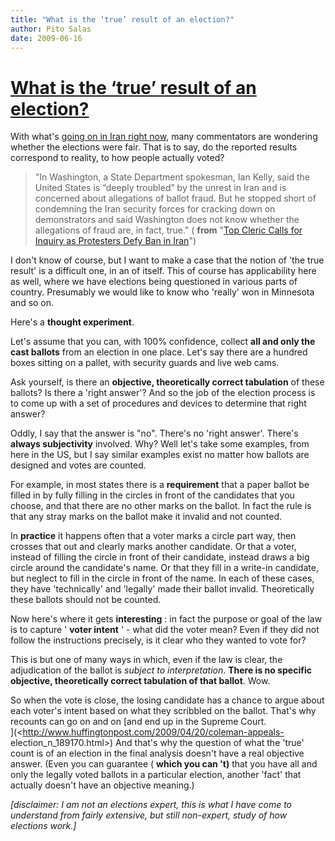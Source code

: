 ```yaml
---
title: "What is the ‘true’ result of an election?"
author: Pito Salas
date: 2009-06-16
---
```

# [What is the ‘true’ result of an election?](None)




With what's [going on in Iran right
now](<http://www.nytimes.com/2009/06/16/world/middleeast/16iran.html?partner=rss&emc=rss>),
many commentators are wondering whether the elections were fair. That is to
say, do the reported results correspond to reality, to how people actually
voted?

> "In Washington, a State Department spokesman, Ian Kelly, said the United
> States is “deeply troubled” by the unrest in Iran and is concerned about
> allegations of ballot fraud. But he stopped short of condemning the Iran
> security forces for cracking down on demonstrators and said Washington does
> not know whether the allegations of fraud are, in fact, true." ( **from**
> "[Top Cleric Calls for Inquiry as Protesters Defy Ban in
> Iran](<http://www.nytimes.com/2009/06/16/world/middleeast/16iran.html?partner=rss&emc=rss>)")

I don't know of course, but I want to make a case that the notion of 'the true
result' is a difficult one, in an of itself. This of course has applicability
here as well, where we have elections being questioned in various parts of
country. Presumably we would like to know who 'really' won in Minnesota and so
on.

Here's a **thought experiment**.

Let's assume that you can, with 100% confidence, collect **all and only the
cast ballots** from an election in one place. Let's say there are a hundred
boxes sitting on a pallet, with security guards and live web cams.

Ask yourself, is there an **objective, theoretically correct tabulation** of
these ballots? Is there a 'right answer'? And so the job of the election
process is to come up with a set of procedures and devices to determine that
right answer?

Oddly, I say that the answer is "no". There's no 'right answer'. There's
**always subjectivity** involved. Why? Well let's take some examples, from
here in the US, but I say similar examples exist no matter how ballots are
designed and votes are counted.

For example, in most states there is a **requirement** that a paper ballot be
filled in by fully filling in the circles in front of the candidates that you
choose, and that there are no other marks on the ballot. In fact the rule is
that any stray marks on the ballot make it invalid and not counted.

In **practice** it happens often that a voter marks a circle part way, then
crosses that out and clearly marks another candidate. Or that a voter, instead
of filling the circle in front of their candidate, instead draws a big circle
around the candidate's name. Or that they fill in a write-in candidate, but
neglect to fill in the circle in front of the name. In each of these cases,
they have 'technically' and 'legally' made their ballot invalid. Theoretically
these ballots should not be counted.

Now here's where it gets **interesting** : in fact the purpose or goal of the
law is to capture ' **voter intent** ' - what did the voter mean? Even if they
did not follow the instructions precisely, is it clear who they wanted to vote
for?

This is but one of many ways in which, even if the law is clear, the
adjudication of the ballot is _subject to interpretation_. **There is no
specific objective, theoretically correct tabulation of that ballot**. Wow.

So when the vote is close, the losing candidate has a chance to argue about
each voter's intent based on what they scribbled on the ballot. That's why
recounts can go on and on [and end up in the Supreme Court.  
](<http://www.huffingtonpost.com/2009/04/20/coleman-appeals-
election_n_189170.html>) And that's why the question of what the 'true' count
is of an election in the final analysis doesn't have a real objective answer.
(Even you can guarantee ( **which you can 't)** that you have all and only the
legally voted ballots in a particular election, another 'fact' that actually
doesn't have an objective meaning.)

_[disclaimer: I am not an elections expert, this is what I have come to
understand from fairly extensive, but still non-expert, study of how elections
work.]_


